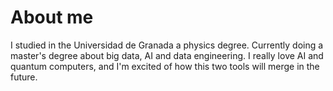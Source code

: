 # About me
I studied in the Universidad de Granada a physics degree. Currently doing a master's degree about big data, AI and data engineering. 
I really love AI and quantum computers, and I'm excited of how this two tools will merge in the future.
